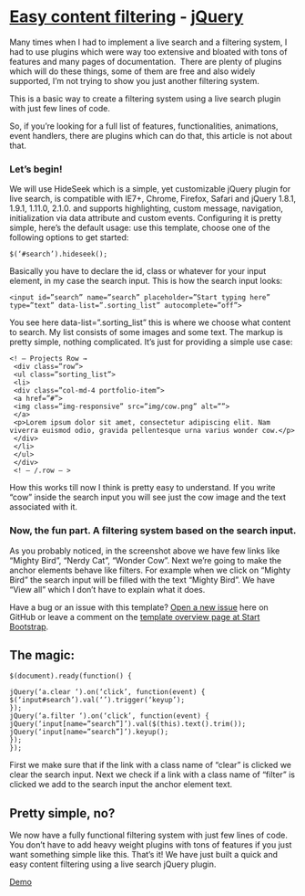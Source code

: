 # [Easy content filtering](http://agispas.com/easy-filtering-system) - [jQuery]()

Many times when I had to implement a live search and a filtering system, I had to use plugins which were way too extensive and bloated with tons of features and many pages of documentation. 
There are plenty of plugins which will do these things, some of them are free and also widely supported, I’m not trying to show you just another filtering system.

This is a  basic way to create a filtering system using a live search plugin with just few lines of code. 

So, if you’re looking for a full list of features, functionalities, animations, event handlers, there are plugins which can do that, this article is not about that.

### Let’s begin!

We will use HideSeek which is a simple, yet customizable jQuery plugin for live search, is compatible with IE7+, Chrome, Firefox, Safari and jQuery 1.8.1, 1.9.1, 1.11.0, 2.1.0. and supports highlighting, custom message, navigation, initialization via data attribute and custom events.
Configuring it is pretty simple, here’s the default usage: use this template, choose one of the following options to get started:
```
$(‘#search’).hideseek();
```
Basically you have to declare the id, class or whatever for your input element, in my case the search input.
This is how the search input looks:
```
<input id=”search” name=”search” placeholder=”Start typing here” type=”text” data-list=”.sorting_list” autocomplete=”off”>
```
You see here data-list=”.sorting_list” this is where we choose what content to search.
My list consists of some images and some text.
The markup is pretty simple, nothing complicated. It’s just for providing a simple use case:
```
<! — Projects Row →
 <div class=”row”>
 <ul class=”sorting_list”>
 <li>
 <div class=”col-md-4 portfolio-item”>
 <a href=”#”>
 <img class=”img-responsive” src=”img/cow.png” alt=””>
 </a>
 <p>Lorem ipsum dolor sit amet, consectetur adipiscing elit. Nam viverra euismod odio, gravida pellentesque urna varius wonder cow.</p>
 </div>
 </li>
 </ul>
 </div>
 <! — /.row — >
 ```
How this works till now I think is pretty easy to understand. If you write “cow” inside the search input you will see just the cow image and the text associated with it.

### Now, the fun part. A filtering system based on the search input.
As you probably noticed, in the screenshot above we have few links like “Mighty Bird”, “Nerdy Cat”, “Wonder Cow”.
Next we’re going to make the anchor elements behave like filters. For example when we click on “Mighty Bird” the search input will be filled with the text “Mighty Bird”.
We have “View all” which I don’t have to explain what it does.

Have a bug or an issue with this template? [Open a new issue](https://github.com/IronSummitMedia/startbootstrap-2-col-portfolio/issues) here on GitHub or leave a comment on the [template overview page at Start Bootstrap](http://startbootstrap.com/template-overviews/2-col-portfolio/).

## The magic:
 ```
$(document).ready(function() {
 
 jQuery(‘a.clear ‘).on(‘click’, function(event) {
 $(‘input#search’).val(‘’).trigger(‘keyup’);
 });
 jQuery(‘a.filter ‘).on(‘click’, function(event) {
 jQuery(‘input[name=”search”]’).val($(this).text().trim());
 jQuery(‘input[name=”search”]’).keyup();
 });
});
 ```
First we make sure that if the link with a class name of “clear” is clicked we clear the search input.
Next we check if a link with a class name of “filter” is clicked we add to the search input the anchor element text.

## Pretty simple, no?

We now have a fully functional filtering system with just few lines of code. You don’t have to add heavy weight plugins with tons of features if you just want something simple like this.
That’s it! We have just built a quick and easy content filtering using a live search jQuery plugin.

[Demo](http://agispas.com/easy-filtering-system)
